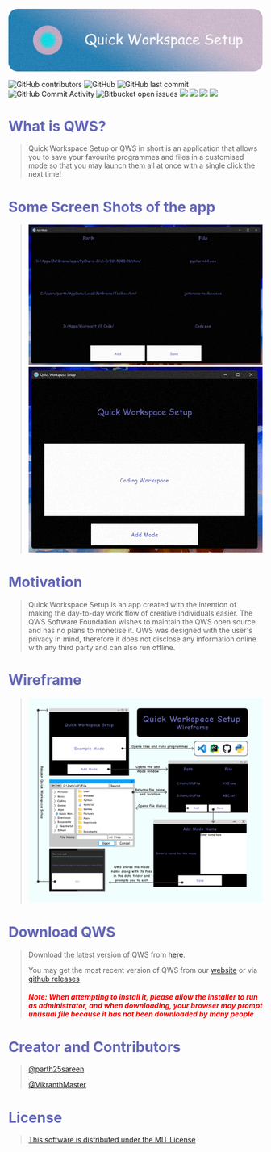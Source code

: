 ![](./Img/Banner.png)

![GitHub contributors](https://img.shields.io/github/contributors/parth25sareen/Quick-Workspace-Setup?color=9cf&style=for-the-badge)
![GitHub](https://img.shields.io/github/license/parth25sareen/Quick-Workspace-Setup?color=9cf&style=for-the-badge)
![GitHub last commit](https://img.shields.io/github/last-commit/parth25sareen/Quick-Workspace-Setup?color=9cf&style=for-the-badge)
![GitHub Commit Activity](https://img.shields.io/github/commit-activity/w/parth25sareen/quick-workspace-setup?color=9cf&style=for-the-badge)
![Bitbucket open issues](https://img.shields.io/bitbucket/issues/parth25sareen/Quick-Workspace-Setup?color=9cf&style=for-the-badge)
![](https://img.shields.io/github/languages/count/parth25sareen/quick-workspace-setup?logo=9cf&style=for-the-badge)
![](https://img.shields.io/github/pipenv/locked/python-version/parth25sareen/quick-workspace-setup?color=yellow&style=for-the-badge)
![](https://img.shields.io/github/repo-size/parth25sareen/quick-workspace-setup?color=success&style=for-the-badge)
![](https://img.shields.io/github/workflow/status/parth25sareen/quick-workspace-setup/CodeQL?color=important&style=for-the-badge)

## <h1 style='color: #6366b7'> What is QWS? </h1>

> Quick Workspace Setup or QWS in short is an application that allows you to save your favourite programmes and files in a customised mode so that you may launch them all at once with a single click the next time!

## <h1 style='color: #6366b7'> Some Screen Shots of the app </h1>

>![](./Img/Add_mode.png)
>![](./Img/Open_mode.png)

## <h1 style='color: #6366b7'> Motivation </h1>
> Quick Workspace Setup is an app created with the intention of making the day-to-day work flow of creative individuals easier. The QWS Software Foundation wishes to maintain the QWS open source and has no plans to monetise it. QWS was designed with the user's privacy in mind, therefore it does not disclose any information online with any third party and can also run offline.

## <h1 style='color: #6366b7'> Wireframe </h1>

>![](./Img/Wireframe.png)

## <h1 style='color: #6366b7'> Download QWS</h1>

> Download the latest version of QWS from [here](https://github.com/parth25sareen/Quick-Workspace-Setup/releases/download/v1.0.1/QWS.Installer.exe).
>
> You may get the most recent version of QWS from our [website](https://parth25sareen.github.io/Quick-Workspace-Setup/website/home_1.0.0.html) or via [github releases](https://github.com/parth25sareen/Quick-Workspace-Setup/releases/tag/v1.0.1) 
>
> #### <b style='color: red'> _Note: When attempting to install it, please allow the installer to run as administrator, and when downloading, your browser may prompt unusual file because it has not been downloaded by many people_ </b>

## <h1 style='color: #6366b7'> Creator and Contributors </h1>
>[@parth25sareen](https://github.com/parth25sareen)
> 
>[@VikranthMaster](https://github.com/VikranthMaster)

## <h1 style='color: #6366b7'> License </h1>
> [This software is distributed under the MIT License](LICENSE)

</body>
